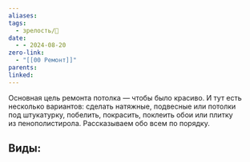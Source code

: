 ```yaml
---
aliases: 
tags:
  - зрелость/🌱
date:
  - - 2024-08-20
zero-link:
  - "[[00 Ремонт]]"
parents: 
linked:
---
```

Основная цель ремонта потолка — чтобы было красиво. И тут есть несколько вариантов: сделать натяжные, подвесные или потолки под штукатурку, побелить, покрасить, поклеить обои или плитку из пенополистирола. Рассказываем обо всем по порядку.

Виды:
- 